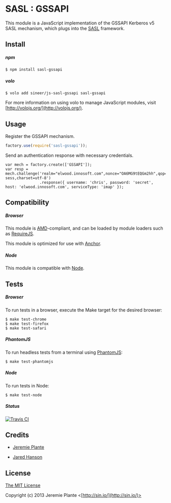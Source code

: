 # SASL : GSSAPI

This module is a JavaScript implementation of the GSSAPI Kerberos v5 SASL mechanism,
which plugs into the [SASL](https://github.com/jaredhanson/js-sasl) framework.

## Install

##### npm

    $ npm install sasl-gssapi

##### volo

    $ volo add sineer/js-sasl-gssapi sasl-gssapi

For more information on using volo to manage JavaScript modules, visit [http://volojs.org/](http://volojs.org/).

## Usage

Register the GSSAPI mechanism.

```javascript
factory.use(require('sasl-gssapi'));
```

Send an authentication response with necessary credentials.

```
var mech = factory.create(['GSSAPI']);
var resp = mech.challenge('realm="elwood.innosoft.com",nonce="OA6MG9tEQGm2hh",qop="auth",algorithm=md5-sess,charset=utf-8')
               .response({ username: 'chris', password: 'secret', host: 'elwood.innosoft.com', serviceType: 'imap' });
```

## Compatibility

##### Browser

This module is [AMD](https://github.com/amdjs/amdjs-api)-compliant, and can be
loaded by module loaders such as [RequireJS](http://requirejs.org/).

This module is optimized for use with [Anchor](https://github.com/anchorjs/anchor).

##### Node

This module is compatible with [Node](http://nodejs.org/).

## Tests

##### Browser

To run tests in a browser, execute the Make target for the desired browser:

    $ make test-chrome
    $ make test-firefox
    $ make test-safari

##### PhantomJS

To run headless tests from a terminal using [PhantomJS](http://phantomjs.org/):

    $ make test-phantomjs

##### Node

To run tests in Node:

    $ make test-node
    
##### Status

[![Travis CI](https://secure.travis-ci.org/sineer/js-sasl-gssapi.png)](http://travis-ci.org/sineer/js-sasl-gssapi)

## Credits

  - [Jeremie Plante](http://github.com/sineer)

  - [Jared Hanson](http://github.com/jaredhanson)

## License

[The MIT License](http://opensource.org/licenses/MIT)

Copyright (c) 2013 Jeremie Plante <[http://sin.io/](http://sin.io/)>
